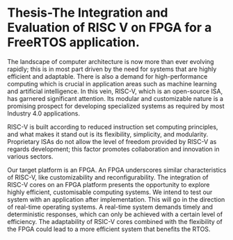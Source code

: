 # Thesis-The Integration and Evaluation of RISC V on FPGA for a FreeRTOS application.



The landscape of computer architecture is now more than ever evolving rapidly; this is in most part driven by the need for systems that are highly efficient and adaptable. There is also a demand for high-performance computing which is crucial in application areas such as machine learning and artificial intelligence. In this vein, RISC-V, which is an open-source ISA, has garnered significant attention. Its modular and customizable nature is a promising prospect for developing specialized systems as required by most Industry 4.0 applications.

RISC-V is built according to reduced instruction set computing principles, and what makes it stand out is its flexibility, simplicity, and modularity. Proprietary ISAs do not allow the level of freedom provided by RISC-V as regards development; this factor promotes collaboration and innovation in various sectors.


Our target platform is an FPGA. An FPGA underscores similar characteristics of RISC-V, like customizability and reconfigurability. The integration of RISC-V cores on an FPGA platform presents the opportunity to explore highly efficient, customisable computing systems.
We intend to test our system with an application after implementation. This will go in the direction of real-time operating systems. A real-time system demands timely and deterministic responses, which can only be achieved with a certain level of efficiency. The adaptability of RSIC-V cores combined with the flexibility of the FPGA could lead to a more efficient system that benefits the RTOS.
